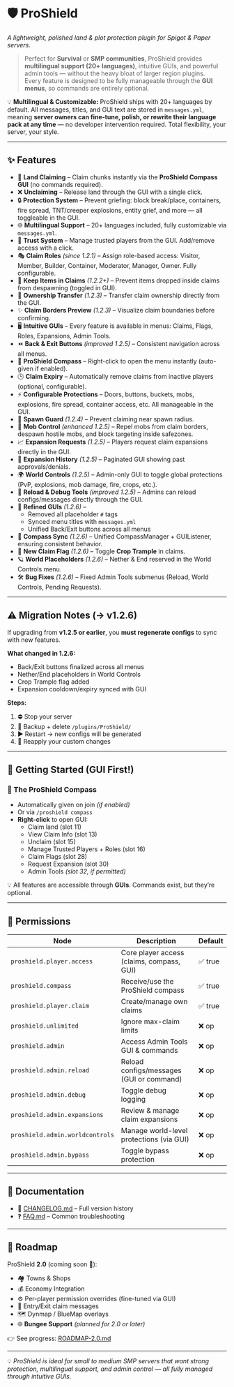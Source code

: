 # 🛡️ ProShield
*A lightweight, polished land & plot protection plugin for Spigot & Paper servers.*

> Perfect for **Survival** or **SMP communities**, ProShield provides **multilingual support (20+ languages)**, intuitive GUIs, and powerful admin tools — without the heavy bloat of larger region plugins.  
> Every feature is designed to be fully manageable through the **GUI menus**, so commands are entirely optional.  

💡 **Multilingual & Customizable:** ProShield ships with 20+ languages by default. All messages, titles, and GUI text are stored in `messages.yml`, meaning **server owners can fine-tune, polish, or rewrite their language pack at any time** — no developer intervention required. Total flexibility, your server, your style.  

---

## ✨ Features

- 🏡 **Land Claiming** – Claim chunks instantly via the **ProShield Compass GUI** (no commands required).  
- ❌ **Unclaiming** – Release land through the GUI with a single click.  
- 🔒 **Protection System** – Prevent griefing: block break/place, containers, fire spread, TNT/creeper explosions, entity grief, and more — all toggleable in the GUI.  
- 🌐 **Multilingual Support** – 20+ languages included, fully customizable via `messages.yml`.  
- 👥 **Trust System** – Manage trusted players from the GUI. Add/remove access with a click.  
- 🎭 **Claim Roles** *(since 1.2.1)* – Assign role-based access: Visitor, Member, Builder, Container, Moderator, Manager, Owner. Fully configurable.  
- 🎒 **Keep Items in Claims** *(1.2.2+)* – Prevent items dropped inside claims from despawning (toggled in GUI).  
- 🔄 **Ownership Transfer** *(1.2.3)* – Transfer claim ownership directly from the GUI.  
- ✨ **Claim Borders Preview** *(1.2.3)* – Visualize claim boundaries before confirming.  
- 🖥️ **Intuitive GUIs** – Every feature is available in menus: Claims, Flags, Roles, Expansions, Admin Tools.  
- ⏪ **Back & Exit Buttons** *(improved 1.2.5)* – Consistent navigation across all menus.  
- 🧭 **ProShield Compass** – Right-click to open the menu instantly (auto-given if enabled).  
- 🕒 **Claim Expiry** – Automatically remove claims from inactive players (optional, configurable).  
- ⚡ **Configurable Protections** – Doors, buttons, buckets, mobs, explosions, fire spread, container access, etc. All manageable in the GUI.  
- 🛑 **Spawn Guard** *(1.2.4)* – Prevent claiming near spawn radius.  
- 🧟 **Mob Control** *(enhanced 1.2.5)* – Repel mobs from claim borders, despawn hostile mobs, and block targeting inside safezones.  
- 📈 **Expansion Requests** *(1.2.5)* – Players request claim expansions directly in the GUI.  
- 📜 **Expansion History** *(1.2.5)* – Paginated GUI showing past approvals/denials.  
- 🌍 **World Controls** *(1.2.5)* – Admin-only GUI to toggle global protections (PvP, explosions, mob damage, fire, crops, etc.).  
- 🔧 **Reload & Debug Tools** *(improved 1.2.5)* – Admins can reload configs/messages directly through the GUI.  
- 🎨 **Refined GUIs** *(1.2.6)* –  
  - Removed all placeholder `#` tags  
  - Synced menu titles with `messages.yml`  
  - Unified Back/Exit buttons across all menus  
- 🧭 **Compass Sync** *(1.2.6)* – Unified CompassManager + GUIListener, ensuring consistent behavior.  
- 🌾 **New Claim Flag** *(1.2.6)* – Toggle **Crop Trample** in claims.  
- 🪐 **World Placeholders** *(1.2.6)* – Nether & End reserved in the World Controls menu.  
- 🛠️ **Bug Fixes** *(1.2.6)* – Fixed Admin Tools submenus (Reload, World Controls, Pending Requests).  

---

## ⚠️ Migration Notes (→ v1.2.6)

If upgrading from **v1.2.5 or earlier**, you **must regenerate configs** to sync with new features.

**What changed in 1.2.6:**  
- Back/Exit buttons finalized across all menus  
- Nether/End placeholders in World Controls  
- Crop Trample flag added  
- Expansion cooldown/expiry synced with GUI  

**Steps:**  
1. ⛔ Stop your server  
2. 📂 Backup + delete `/plugins/ProShield/`  
3. ▶️ Restart → new configs will be generated  
4. 📝 Reapply your custom changes  

---

## 🏡 Getting Started (GUI First!)

### 🔹 The ProShield Compass
- Automatically given on join *(if enabled)*  
- Or via `/proshield compass`  
- **Right-click** to open GUI:  
  - Claim land (slot 11)  
  - View Claim Info (slot 13)  
  - Unclaim (slot 15)  
  - Manage Trusted Players + Roles (slot 16)  
  - Claim Flags (slot 28)  
  - Request Expansion (slot 30)  
  - Admin Tools *(slot 32, if permitted)*  

💡 All features are accessible through **GUIs**. Commands exist, but they’re optional.

---

## 🔑 Permissions

| Node                             | Description                                      | Default |
|----------------------------------|--------------------------------------------------|---------|
| `proshield.player.access`        | Core player access (claims, compass, GUI)        | ✅ true |
| `proshield.compass`              | Receive/use the ProShield compass                | ✅ true |
| `proshield.player.claim`         | Create/manage own claims                         | ✅ true |
| `proshield.unlimited`            | Ignore max-claim limits                          | ❌ op   |
| `proshield.admin`                | Access Admin Tools GUI & commands                | ❌ op   |
| `proshield.admin.reload`         | Reload configs/messages (GUI or command)         | ❌ op   |
| `proshield.admin.debug`          | Toggle debug logging                             | ❌ op   |
| `proshield.admin.expansions`     | Review & manage claim expansions                 | ❌ op   |
| `proshield.admin.worldcontrols`  | Manage world-level protections (via GUI)         | ❌ op   |
| `proshield.admin.bypass`         | Toggle bypass protection                         | ❌ op   |

---

## 📖 Documentation
- 📜 [CHANGELOG.md](CHANGELOG.md) – Full version history  
- ❓ [FAQ.md](FAQ.md) – Common troubleshooting  

---

## 🚀 Roadmap
ProShield **2.0** (coming soon 🚧):  
- 🏘️ Towns & Shops  
- 💰 Economy Integration  
- ⚙️ Per-player permission overrides (fine-tuned via GUI)  
- 🎨 Entry/Exit claim messages  
- 🗺️ Dynmap / BlueMap overlays  
- 🌐 **Bungee Support** *(planned for 2.0 or later)*  

👉 See progress: [ROADMAP-2.0.md](ROADMAP-2.0.md)  

---

💡 *ProShield is ideal for small to medium SMP servers that want strong protection, multilingual support, and admin control — all fully managed through intuitive GUIs.*  
